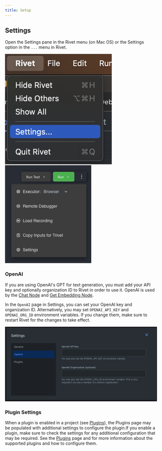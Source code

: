```yaml
---
title: Setup
---
```


## Settings

Open the Settings pane in the Rivet menu (on Mac OS) or the Settings option in the `...` menu in Rivet.

![Rivet Settings](assets/rivet-settings.png) ![Rivet Settings Menu](./assets/rivet-settings-menu.png)

### OpenAI

If you are using OpenAI's GPT for text generation, you must add your API key and optionally organization ID to Rivet in order to use it. OpenAI is used by the [Chat Node](../../node-reference/chat.mdx) and [Get Embedding Node](../../node-reference/get-embedding.mdx).

In the `OpenAI` page in Settings, you can set your OpenAI key and organization ID. Alternatively, you may set `OPENAI_API_KEY` and `OPENAI_ORG_ID` environment variables. If you change them, make sure to restart Rivet for the changes to take effect.

![OpenAI Settings](assets/openai-settings.png)

### Plugin Settings

When a plugin is enabled in a project (see [Plugins](..//plugins.md)), the Plugins page may be populated with additional settings to configure the plugin.If you enable a plugin, make sure to check the settings for any additional configuration that may be required. See the [Plugins](../plugins.md) page and for more information about the supported plugins and how to configure them.
